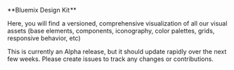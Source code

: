 **Bluemix Design Kit **

Here, you will find  a versioned, comprehensive visualization of all our visual assets (base elements, components, iconography, color palettes, grids, responsive behavior, etc)

This is currently an Alpha release, but it should update rapidly over the next few weeks. Please create issues to track any changes or contributions.